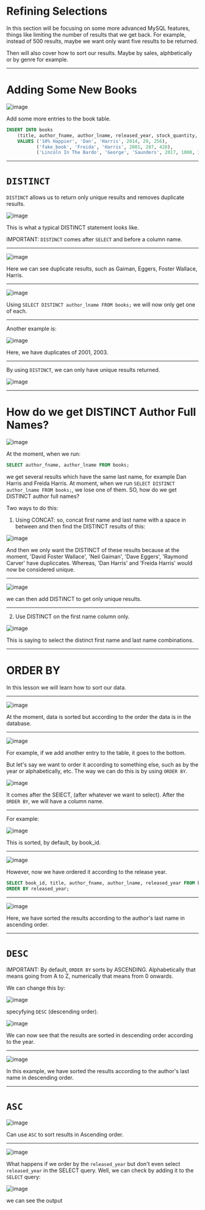 # Refining Selections

In this section will be focusing on some more advanced MySQL features, things like limiting the number of results that we get back. For example, instead of 500 results,  maybe we want only want five results to be returned.

Then will also cover how to sort our results. Maybe by sales, alphbetically or by genre for example.

---

<!-- Lesson 112 - Adding Some New Books --> 

# Adding Some New Books

![image](https://user-images.githubusercontent.com/107522496/207892525-a0acd893-2939-4de8-a40d-148dadab08ad.png)

Add some more entries to the book table. 

```sql
INSERT INTO books
    (title, author_fname, author_lname, released_year, stock_quantity, pages)
    VALUES ('10% Happier', 'Dan', 'Harris', 2014, 29, 256), 
           ('fake_book', 'Freida', 'Harris', 2001, 287, 428),
           ('Lincoln In The Bardo', 'George', 'Saunders', 2017, 1000, 367);
```

---

<!-- Lesson 114 - DISTINCT--> 

# `DISTINCT`

`DISTINCT` allows us to return only unique results and removes duplicate results.

![image](https://user-images.githubusercontent.com/107522496/207893260-99735fbf-43f0-4c9b-9f13-78e881c73443.png)

This is what a typical DISTINCT statement looks like.

IMPORTANT: `DISTINCT` comes after `SELECT` and before a column name. 

---

![image](https://user-images.githubusercontent.com/107522496/207893764-5c04455e-3b35-41ef-91cc-655deec14efd.png)

Here we can see duplicate results, such as Gaiman, Eggers, Foster Wallace, Harris.

---

![image](https://user-images.githubusercontent.com/107522496/207894122-1c70bba4-1891-4377-8fa9-842b1e75e62b.png)
 
 Using `SELECT DISTINCT author_lname FROM books;` we will now only get one of each. 

---

Another example is:

![image](https://user-images.githubusercontent.com/107522496/207894479-c61859da-d70b-4a12-979a-55e3eed134e3.png)

Here, we have duplicates of 2001, 2003. 

---

By using `DISTINCT`, we can only have unique results returned.

![image](https://user-images.githubusercontent.com/107522496/207895783-e682cf24-eadf-40ca-8cac-bbb19282396c.png)

---

# How do we get DISTINCT Author Full Names?

![image](https://user-images.githubusercontent.com/107522496/207899165-a9dabf4e-8223-4c2d-9cca-94e4c057ddbd.png)

At the moment, when we run: 

```sql
SELECT author_fname, author_lname FROM books;
```

we get several results which have the same last name, for example Dan Harris and Freida Harris. At moment, when we run `SELECT DISTINCT author_lname FROM books;`, we lose one of them. SO, how do we get DISTINCT author full names?

Two ways to do this:

1. Using CONCAT: so, concat first name and last name with a space in between and then find the DISTINCT results of this:

![image](https://user-images.githubusercontent.com/107522496/207900412-40811300-e39e-4206-95c2-9c28ab23f38f.png)

And then we only want the DISTINCT of these results because at the moment, 'David Foster Wallace', 'Neil Gaiman', 'Dave Eggers', 'Raymond Carver' have dupliccates. 
Whereas, 'Dan Harris' and 'Freida Harris' would now be considered unique. 


---

![image](https://user-images.githubusercontent.com/107522496/207902007-114582f8-58f6-4d39-8f58-a9e538241024.png)

we can then add DISTINCT to get only unique results.

---

2. Use DISTINCT on the first name column only. 


![image](https://user-images.githubusercontent.com/107522496/207903833-ee6ea91c-b2ee-4a4f-a9f1-79ca90a7d807.png)

This is saying to select the distinct first name and last name combinations.

---


<!-- Lesson 116 - ORDER BY--> 

# ORDER BY

In this lesson we will learn how to sort our data. 

---

![image](https://user-images.githubusercontent.com/107522496/207905568-7ee6635c-ffff-4548-a898-ed97c7ba3502.png)

At the moment, data is sorted but according to the order the data is in the database. 

---

![image](https://user-images.githubusercontent.com/107522496/207906684-ec96e158-68bb-483b-9ca1-9fefd1f3f564.png)

For example, if we add another entry to the table, it goes to the bottom.

But let's say we want to order it according to something else, such as by the year or alphabetically, etc. The way we can do this is by using `ORDER BY`.

![image](https://user-images.githubusercontent.com/107522496/207907231-f0954238-93a4-4dc3-ae78-e35797f7f84d.png)

It comes after the SElECT, (after whatever we want to select). After the `ORDER BY`, we will have a column name. 

---

For example:

![image](https://user-images.githubusercontent.com/107522496/207908768-a24886d7-98fb-4345-943c-8fa3e77f177b.png)

This is sorted, by default, by book_id.

---

![image](https://user-images.githubusercontent.com/107522496/207908919-aa83759a-4231-424e-8384-b154271f9b75.png)

However, now we have ordered it according to the release year. 

```sql
SELECT book_id, title, author_fname, author_lname, released_year FROM books
ORDER BY released_year;
```

---

![image](https://user-images.githubusercontent.com/107522496/207912688-f734fb1d-5fde-47cb-bcfe-e9b731d102eb.png)


Here, we have sorted the results according to the author's last name in ascending order.


---

# `DESC`

IMPORTANT: By default, `ORDER BY` sorts by ASCENDING. Alphabetically that means going from A to Z, numerically that means from 0 onwards.

We can change this by:

![image](https://user-images.githubusercontent.com/107522496/207910609-345713c3-a6bf-45c3-b45a-e75de8cfe8f8.png)

specyfying `DESC` (descending order). 

![image](https://user-images.githubusercontent.com/107522496/207911780-1047cc1b-ba21-4223-b121-60dd09de5764.png)

We can now see that the results are sorted in descending order according to the year.

---

![image](https://user-images.githubusercontent.com/107522496/207912908-bbc8c310-bbe3-401d-b90c-650a1f305680.png)

In this example, we have sorted the results according to the author's last name in descending order. 

---

# `ASC`

![image](https://user-images.githubusercontent.com/107522496/207912405-fcdc4492-4ea6-439f-b233-0fc546c5b56a.png)

Can use `ASC` to sort results in Ascending order.

---

![image](https://user-images.githubusercontent.com/107522496/207915588-11088561-3b6c-471d-a5df-ee6782acd2c3.png)

What happens if we order by the `released_year` but don't even select `released_year` in the SELECT query. Well, we can check by adding it to the `SELECT` query:

![image](https://user-images.githubusercontent.com/107522496/207916613-f01e47b7-2c41-4f48-8b43-d79818d9f26a.png)

we can see the output 












